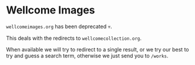 # Wellcome Images

`wellcomeimages.org` has been deprecated 💀.

This deals with the redirects to `wellcomecollection.org`.

When available we will try to redirect to a single result, or we try our best to
try and guess a search term, otherwise we just send you to `/works`.
